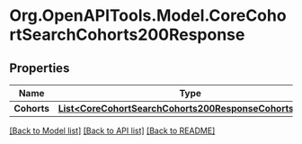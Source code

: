 # Org.OpenAPITools.Model.CoreCohortSearchCohorts200Response

## Properties

Name | Type | Description | Notes
------------ | ------------- | ------------- | -------------
**Cohorts** | [**List&lt;CoreCohortSearchCohorts200ResponseCohortsInner&gt;**](CoreCohortSearchCohorts200ResponseCohortsInner.md) |  | 

[[Back to Model list]](../README.md#documentation-for-models) [[Back to API list]](../README.md#documentation-for-api-endpoints) [[Back to README]](../README.md)

